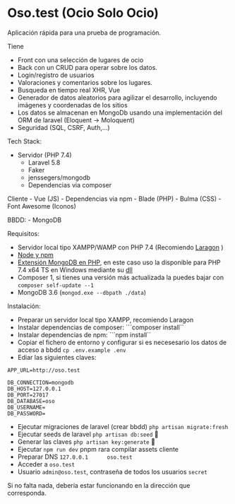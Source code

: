 # Oso.test (Ocio Solo Ocio)
Aplicación rápida para una prueba de programación. 

Tiene
- Front con una selección de lugares de ocio
- Back con un CRUD para operar sobre los datos.
- Login/registro de usuarios
- Valoraciones y comentarios sobre los lugares.
- Busqueda en tiempo real XHR, Vue
- Generador de datos aleatorios para agilizar el desarrollo, incluyendo imágenes y coordenadas de los sitios
- Los datos se almacenan en MongoDb usando una implementación del ORM de laravel (Eloquent -> Moloquent)
- Seguridad (SQL, CSRF, Auth,...)

Tech Stack:

- Servidor (PHP 7.4)
    - Laravel 5.8
    - Faker
    - jenssegers/mongodb
    - Dependencias via composer

Cliente 
    - Vue (JS)
    - Dependencias via npm
    - Blade (PHP)
    - Bulma (CSS)
    - Font Awesome (Iconos)

BBDD:
    - MongoDB

Requisitos: 
- Servidor local tipo XAMPP/WAMP con PHP 7.4 (Recomiendo [Laragon](https://laragon.org/) )
- [Node y npm](https://nodejs.org/es/)
- [Extensión MongoDB en PHP](https://www.php.net/manual/es/mongodb.installation.windows.php), en este caso uso la disponible para PHP 7.4 x64 TS en Windows mediante su [dll](https://pecl.php.net/package/mongodb/1.10.0/windows)
- Composer 1, si tienes una versión más actualizada la puedes bajar con ``composer self-update --1``
- MongoDB 3.6 (``mongod.exe --dbpath ./data``)


Instalación:
- Preparar un servidor local tipo XAMPP, recomiendo Laragon
- Instalar dependencias de composer: ```composer install``
- Instalar dependencias de npm: ```npm install``
- Copiar el fichero de entorno y configurar si es necesesario los datos de acceso a bbdd `cp .env.example .env`
- Ediar las siguientes claves:
```
APP_URL=http://oso.test

DB_CONNECTION=mongodb
DB_HOST=127.0.0.1
DB_PORT=27017
DB_DATABASE=oso
DB_USERNAME=
DB_PASSWORD=
```
- Ejecutar migraciones de laravel (crear bbdd) ``php artisan migrate:fresh``
- Ejecutar seeds de laravel ``php artisan db:seed`` 🌱
- Generar las claves ``php artisan key:generate`` 🔑
- Ejecutar ``npm run dev`` pnpm rara compilar assets cliente
- Preparar DNS ``127.0.0.1      oso.test``
- Acceder a ``oso.test``
- Usuario ``admin@oso.test``, contraseña de todos los usuarios ``secret``

Si no falta nada, debería estar funcionando en la dirección que corresponda.
